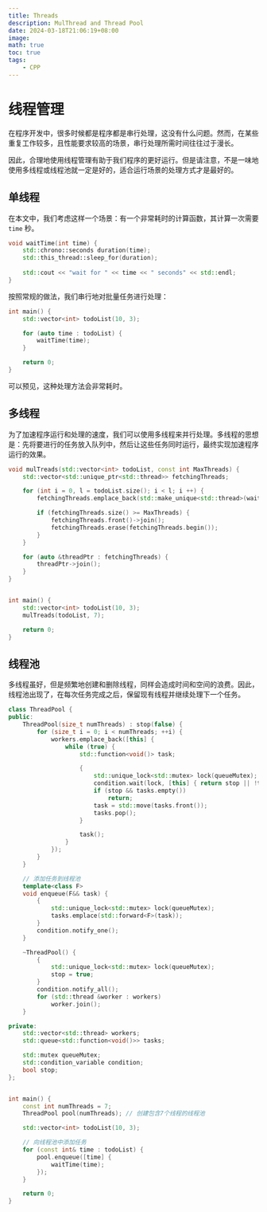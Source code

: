 ```yaml
---
title: Threads
description: MulThread and Thread Pool
date: 2024-03-18T21:06:19+08:00
image: 
math: true
toc: true
tags:
    - CPP
---
```


# 线程管理

在程序开发中，很多时候都是程序都是串行处理，这没有什么问题。然而，在某些重复工作较多，且性能要求较高的场景，串行处理所需时间往往过于漫长。

因此，合理地使用线程管理有助于我们程序的更好运行。但是请注意，不是一味地使用多线程或线程池就一定是好的，适合运行场景的处理方式才是最好的。

## 单线程

在本文中，我们考虑这样一个场景：有一个非常耗时的计算函数，其计算一次需要 `time` 秒。

```cpp
void waitTime(int time) {
    std::chrono::seconds duration(time);
    std::this_thread::sleep_for(duration);
    
    std::cout << "wait for " << time << " seconds" << std::endl;
}
```

按照常规的做法，我们串行地对批量任务进行处理：

```cpp
int main() {
    std::vector<int> todoList(10, 3);

    for (auto time : todoList) {
        waitTime(time);
    }

    return 0;
}
```

可以预见，这种处理方法会非常耗时。

## 多线程

为了加速程序运行和处理的速度，我们可以使用多线程来并行处理。多线程的思想是：先将要进行的任务放入队列中，然后让这些任务同时运行，最终实现加速程序运行的效果。

```cpp
void mulTreads(std::vector<int> todoList, const int MaxThreads) {
    std::vector<std::unique_ptr<std::thread>> fetchingThreads;

    for (int i = 0, l = todoList.size(); i < l; i ++) {
        fetchingThreads.emplace_back(std::make_unique<std::thread>(waitTime, todoList[i]));

        if (fetchingThreads.size() >= MaxThreads) {
            fetchingThreads.front()->join();
            fetchingThreads.erase(fetchingThreads.begin());
        }
    }

    for (auto &threadPtr : fetchingThreads) {
        threadPtr->join();
    }
}


int main() {
    std::vector<int> todoList(10, 3);
    mulTreads(todoList, 7);

    return 0;
}
```

## 线程池

多线程虽好，但是频繁地创建和删除线程，同样会造成时间和空间的浪费。因此，线程池出现了，在每次任务完成之后，保留现有线程并继续处理下一个任务。

```cpp
class ThreadPool {
public:
    ThreadPool(size_t numThreads) : stop(false) {
        for (size_t i = 0; i < numThreads; ++i) {
            workers.emplace_back([this] {
                while (true) {
                    std::function<void()> task;

                    {
                        std::unique_lock<std::mutex> lock(queueMutex);
                        condition.wait(lock, [this] { return stop || !tasks.empty(); });
                        if (stop && tasks.empty())
                            return;
                        task = std::move(tasks.front());
                        tasks.pop();
                    }

                    task();
                }
            });
        }
    }

    // 添加任务到线程池
    template<class F>
    void enqueue(F&& task) {
        {
            std::unique_lock<std::mutex> lock(queueMutex);
            tasks.emplace(std::forward<F>(task));
        }
        condition.notify_one();
    }

    ~ThreadPool() {
        {
            std::unique_lock<std::mutex> lock(queueMutex);
            stop = true;
        }
        condition.notify_all();
        for (std::thread &worker : workers)
            worker.join();
    }

private:
    std::vector<std::thread> workers;
    std::queue<std::function<void()>> tasks;

    std::mutex queueMutex;
    std::condition_variable condition;
    bool stop;
};


int main() {
    const int numThreads = 7;
    ThreadPool pool(numThreads); // 创建包含7个线程的线程池

    std::vector<int> todoList(10, 3);

    // 向线程池中添加任务
    for (const int& time : todoList) {
        pool.enqueue([time] {
            waitTime(time);
        });
    }

    return 0;
}
```
